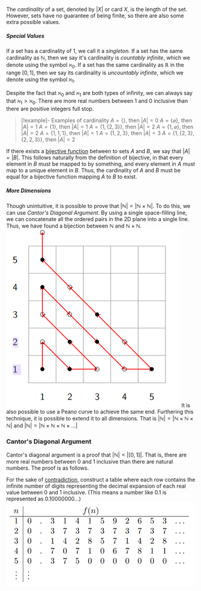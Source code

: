 The *cardinality* of a set, denoted by $|X|$ or $\text{card } X$, is the length of the set. However, sets have no guarantee of being finite, so there are also some extra possible values.
##### Special Values
If a set has a cardinality of 1, we call it a *singleton*. 
If a set has the same cardinality as $\mathbb{N}$, then we say it's cardinality is *countably infinite*, which we denote using the symbol $\aleph_0$.
If a set has the same cardinality as $\mathbb{R}$ in the range $[0,1]$, then we say its cardinality is *uncountably infinite*, which we denote using the symbol $\aleph_1$.

Despite the fact that $\aleph_0$ and $\aleph_1$ are both types of infinity, we can always say that $\aleph_1 \gt \aleph_0$. There are more real numbers between 1 and 0 inclusive than there are positive integers full stop.

> [!example]- Examples of cardinality
> $A = \{\}$, then $|A| = 0$
> $A = \{\varnothing\}$, then $|A| = 1$
> $A = \{1\}$, then $|A| = 1$
> $A = \{1, \{2, 3\}\}$, then $|A| = 2$
> $A = \{1, \varnothing\}$, then $|A| = 2$
> $A = \{1, 1, 1\}$, then $|A| = 1$
> $A = \{1, 2, 3\}$, then $|A| = 3$
> $A = \{1, \{2,3\}, \{2,2,3\}\}$, then $|A| = 2$

If there exists a [bijective function](./Functions.md#Types%20of%20Function) between to sets $A$ and $B$, we say that $|A| = |B|$. This follows naturally from the definition of bijective, in that every element in $B$ must be mapped to by something, and every element in $A$ must map to a unique element in $B$. Thus, the cardinality of $A$ and $B$ must be equal for a bijective function mapping $A$ to $B$ to exist.
##### More Dimensions
Though unintuitive, it is possible to prove that $|\mathbb{N}| = |\mathbb{N}\times\mathbb{N}|$. To do this, we can use *Cantor's Diagonal Argument*. By using a single space-filling line, we can concatenate all the ordered pairs in the 2D plane into a single line. Thus, we have found a bijection between $\mathbb{N}$ and $\mathbb{N}\times\mathbb{N}$.
![Cantor's Diagonal Argument](images/Cantor's%20Diagonal%20Argument.png)
It is also possible to use a Peano curve to achieve the same end.
Furthering this technique, it is possible to extend it to all dimensions. That is $|\mathbb{N}| = |\mathbb{N}\times\mathbb{N}\times\mathbb{N}|$ and $|\mathbb{N}| = |\mathbb{N}\times\mathbb{N}\times\mathbb{N}\times\dots|$
### Cantor's Diagonal Argument
Cantor's diagonal argument is a proof that $|\mathbb{N}| < |[0,1]|$. That is, there are more real numbers between 0 and 1 inclusive than there are natural numbers. The proof is as follows.

For the sake of [contradiction](./Proof.md#Proof%20By%20Contradiction), construct a table where each row contains the infinite number of digits representing the decimal expansion of each real value between 0 and 1 inclusive. (This means a number like 0.1 is represented as 0.10000000...)
![Example Table](Pasted%20image%2020241021152555.png)